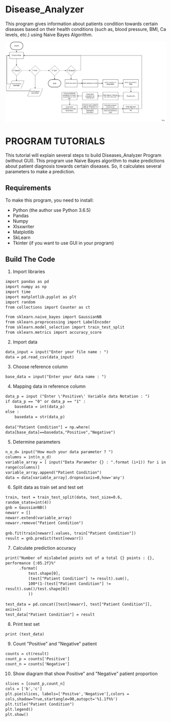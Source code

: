 # Disease_Analyzer
This program gives information about patients condition towards certain diseases based on their health conditions (such as, blood pressure, BMI, Ca levels, etc.) using Naive Bayes Algorithm. 

![Flowchart](Flowchart.jpg)

PROGRAM TUTORIALS
======

This tutorial will explain several steps to build Diseases_Analyzer Program (without GUI). This program use Naive Bayes algorithm to make predictions about patient diagnosis towards certain diseases. So, it calculates several parameters to make a prediction.


Requirements
--------

To make this program, you need to install:
  - Python (the author use Python 3.6.5)
  - Pandas
  - Numpy
  - Xlsxwriter
  - Matplotlib
  - SkLearn
  - Tkinter (if you want to use GUI in your program)

Build The Code
-----------

1. Import libraries
```
import pandas as pd
import numpy as np
import time
import matplotlib.pyplot as plt
import random
from collections import Counter as ct
```
```
from sklearn.naive_bayes import GaussianNB
from sklearn.preprocessing import LabelEncoder
from sklearn.model_selection import train_test_split
from sklearn.metrics import accuracy_score

```
2. Import data
```
data_input = input("Enter your file name : ")
data = pd.read_csv(data_input)
```
3. Choose reference column 
```
base_data = input("Enter your data name : ")
```
4. Mapping data in reference column
```
data_p = input ("Enter \'Positive\' Variable data Notation : ")
if data_p == "0" or data_p == "1" :
    basedata = int(data_p)
else :
    basedata = str(data_p)

data["Patient Condition"] = np.where(
data[base_data]==basedata,"Positive","Negative")
```
5. Determine parameters
```
n_o_d= input("How much your data parameter ? ")
columns = int(n_o_d)
variable_array = [ input("Data Parameter {} : ".format (i+1)) for i in range(columns)]
variable_array.append("Patient Condition")
data = data[variable_array].dropna(axis=0,how='any')
```
6. Split data as train set and test set
```
train, test = train_test_split(data, test_size=0.6, random_state=int(4))
gnb = GaussianNB()
newarr = []
newarr.extend(variable_array)
newarr.remove("Patient Condition")

gnb.fit(train[newarr].values, train["Patient Condition"])
result = gnb.predict(test[newarr])
```
7. Calculate prediction accuracy
```
print("Number of mislabeled points out of a total {} points : {}, performance {:05.2f}%"
      .format(
          test.shape[0],
          (test["Patient Condition"] != result).sum(),
          100*(1-(test["Patient Condition"] != result).sum()/test.shape[0])
          ))

test_data = pd.concat([test[newarr], test["Patient Condition"]], axis=1)
test_data["Patient Condition"] = result
```
8. Print test set
```
print (test_data)
```
9. Count "Positive" and "Negative" patient
```
counts = ct(result)
count_p = counts['Positive']
count_n = counts['Negative']
```
10. Show diagram that show Positive" and "Negative" patient proportion
```
slices = [count_p,count_n]
cols = ['b','c']
plt.pie(slices, labels=['Positve','Negative'],colors = cols,shadow=True,startangle=90,autopct='%1.1f%%')
plt.title("Patient Condition")
plt.legend()
plt.show()
```


